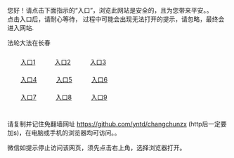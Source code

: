 您好！请点击下面指示的“入口”，浏览此网站是安全的，且为您带来平安。。 <br/>
点击入口后，请耐心等待， 过程中可能会出现无法打开的提示，请忽略，最终会进入网站. </br>

法轮大法在长春<br/>
<div style="padding:10px"><a style="margin:20px" target="_blank" href="https://di4vuvs7afck8.cloudfront.net/2Qpsp?kjnoevk" id="ccLink1" rel="nofollow">入口1</a> <a target="_blank" style="margin:20px" href="https://d2yn2vy1wl3g0g.cloudfront.net/2Qpsp?dixha" id="ccLink2" rel="nofollow">入口2</a> <a style="margin:20px" target="_blank" href="https://d3hvvqtwi2c0bc.cloudfront.net/2Qpsp?ahykq" id="ccLink3" rel="nofollow">入口3</a></div>

<div style="padding:10px" ><a style="margin:20px" target="_blank" href="https://di4vuvs7afck8.cloudfront.net/2Qpsp?kjnoevk" id="ccLink4" rel="nofollow">入口4</a> <a style="margin:20px" href="https://d2yn2vy1wl3g0g.cloudfront.net/2Qpsp?dixha" target="_blank" id="ccLink5" rel="nofollow">入口5</a> <a style="margin:20px" href="https://d3hvvqtwi2c0bc.cloudfront.net/2Qpsp?ahykq" target="_blank" id="ccLink6" rel="nofollow">入口6</a></div>

<div style="padding:10px"><a style="margin:20px" target="_blank" href="https://di4vuvs7afck8.cloudfront.net/2Qpsp?kjnoevk" id="ccLink7" rel="nofollow">入口7</a> <a style="margin:20px" href="https://d2yn2vy1wl3g0g.cloudfront.net/2Qpsp?dixha" target="_blank" id="ccLink8" rel="nofollow">入口8</a> <a style="margin:20px" target="_blank" href="https://d3hvvqtwi2c0bc.cloudfront.net/2Qpsp?ahykq" id="ccLink9" rel="nofollow">入口9</a></div>

<br/>



请复制并记住免翻墙网址 https://github.com/yntd/changchunzx (http后一定要加s)，在电脑或手机的浏览器均可访问。。<br/>

微信如提示停止访问该网页，须先点击右上角，选择浏览器打开。
